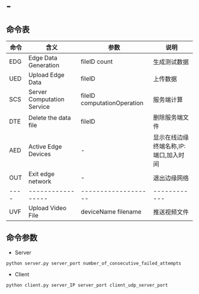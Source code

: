# -

## 命令表

| 命令 | 含义                       | 参数                        | 说明                                  |
| ---- | -------------------------- | --------------------------- | ------------------------------------- |
| EDG  | Edge Data Generation       | fileID count                | 生成测试数据                          |
| UED  | Upload Edge Data           | fileID                      | 上传数据                              |
| SCS  | Server Computation Service | fileID computationOperation | 服务端计算                            |
| DTE  | Delete the data file       | fileID                      | 删除服务端文件                        |
| AED  | Active Edge Devices        | -                           | 显示在线边缘终端名称,IP:端口,加入时间 |
| OUT  | Exit edge network          | -                           | 退出边缘网络                          |
| ---- | -----------------          | -------------------         | ------------                          |
| UVF  | Upload Video File          | deviceName filename         | 推送视频文件                          |

## 命令参数

- Server

`python server.py server_port number_of_consecutive_failed_attempts`

- Client

`python client.py server_IP server_port client_udp_server_port`
